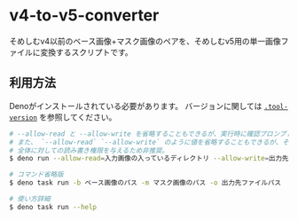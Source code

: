 # v4-to-v5-converter

そめしむv4以前のベース画像+マスク画像のペアを、そめしむv5用の単一画像ファイルに変換するスクリプトです。

## 利用方法

Denoがインストールされている必要があります。 バージョンに関しては
[`.tool-version`](../../.tool-versions) を参照してください。

```sh
# --allow-read と --allow-write を省略することもできるが、実行時に確認プロンプトが表示される。
# また、 `--allow-read` `--allow-write` のように値を省略することもできるが、その場合はシステム
# 全体に対しての読み書き権限を与えるため非推奨。
$ deno run --allow-read=入力画像の入っているディレクトリ --allow-write=出力先ディレクトリ ./main.ts -b ベース画像のパス -m マスク画像のパス -o 出力先ファイルパス

# コマンド省略版
$ deno task run -b ベース画像のパス -m マスク画像のパス -o 出力先ファイルパス

# 使い方詳細
$ deno task run --help
```
